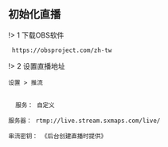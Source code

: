 ## 初始化直播

!> 1 下载OBS软件 

```` text
 https://obsproject.com/zh-tw

````

!> 2 设置直播地址 

` 设置 > 推流 `

```` text

  服务： 自定义

服务器： rtmp://live.stream.sxmaps.com/live/

串流密钥： 《后台创建直播时提供》



````